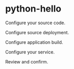 # python-hello
Configure your source code.

Configure source deployment.

Configure application build.

Configure your service.

Review and confirm.
